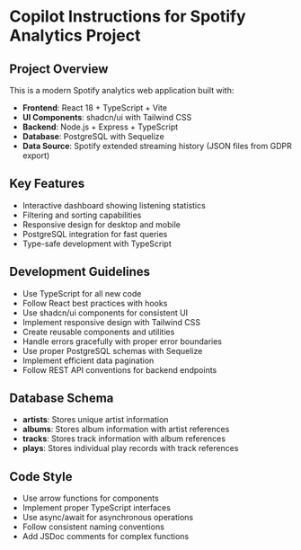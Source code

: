 # Copilot Instructions for Spotify Analytics Project

<!-- Use this file to provide workspace-specific custom instructions to Copilot. For more details, visit https://code.visualstudio.com/docs/copilot/copilot-customization#_use-a-githubcopilotinstructionsmd-file -->

## Project Overview

This is a modern Spotify analytics web application built with:

- **Frontend**: React 18 + TypeScript + Vite
- **UI Components**: shadcn/ui with Tailwind CSS
- **Backend**: Node.js + Express + TypeScript
- **Database**: PostgreSQL with Sequelize
- **Data Source**: Spotify extended streaming history (JSON files from GDPR export)

## Key Features

- Interactive dashboard showing listening statistics
- Filtering and sorting capabilities
- Responsive design for desktop and mobile
- PostgreSQL integration for fast queries
- Type-safe development with TypeScript

## Development Guidelines

- Use TypeScript for all new code
- Follow React best practices with hooks
- Use shadcn/ui components for consistent UI
- Implement responsive design with Tailwind CSS
- Create reusable components and utilities
- Handle errors gracefully with proper error boundaries
- Use proper PostgreSQL schemas with Sequelize
- Implement efficient data pagination
- Follow REST API conventions for backend endpoints

## Database Schema

- **artists**: Stores unique artist information
- **albums**: Stores album information with artist references
- **tracks**: Stores track information with album references
- **plays**: Stores individual play records with track references

## Code Style

- Use arrow functions for components
- Implement proper TypeScript interfaces
- Use async/await for asynchronous operations
- Follow consistent naming conventions
- Add JSDoc comments for complex functions
